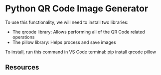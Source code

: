 # Python QR Code Image Generator
To use this functionality, we will need to install two libraries:
- The qrcode library: Allows performing all of the QR Code related operations
- The pillow library: Helps process and save images

To install, run this command in VS Code terminal:
pip install qrcode pillow

## Resources


